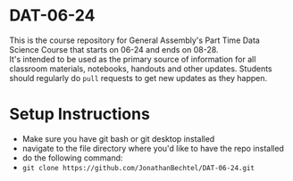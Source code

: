 # DAT-06-24
This is the course repository for General Assembly's Part Time Data Science Course that starts on 06-24 and ends on 08-28.  
It's intended to be used as the primary source of information for all classroom materials, notebooks, handouts and other updates.
Students should regularly do `pull` requests to get new updates as they happen.

# Setup Instructions
 * Make sure you have git bash or git desktop installed
 * navigate to the file directory where you'd like to have the repo installed
 * do the following command:
  * `git clone https://github.com/JonathanBechtel/DAT-06-24.git`
